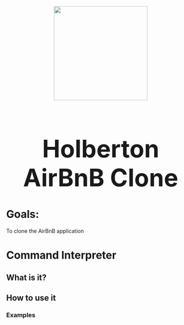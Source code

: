 <div align="center">
    <img src="  ![65f4a1dd9c51265f49d0](https://github.com/Patricio-Benglian/holbertonschool-AirBnB_clone/assets/124268011/64f36b3f-0b63-4b88-802b-9ee175d40703)
 " height="250">
    <font size="+3"> <h1> Holberton AirBnB Clone </h1> </font>
</div>

<h1> Goals: </h1>
To clone the AirBnB application

<h1> Command Interpreter </h1>

<h2> What is it? </h2>


<h2> How to use it </h2>

<h3> Examples </h3>
